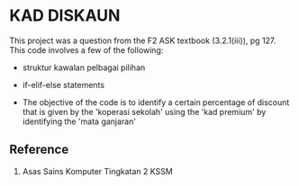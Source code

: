 # KAD DISKAUN

This project was a question from the F2 ASK textbook (3.2.1(iii)), pg 127. This code involves a few of the following:

- struktur kawalan pelbagai pilihan
- if-elif-else statements

- The objective of the code is to identify a certain percentage of discount that is given by the 'koperasi sekolah' using the 'kad premium' by identifying the 'mata ganjaran' 
## Reference
1. Asas Sains Komputer Tingkatan 2 KSSM
